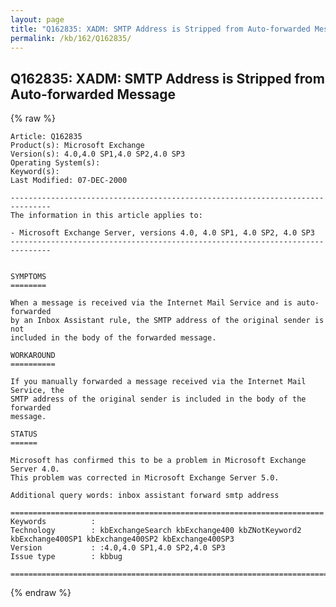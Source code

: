 ```yaml
---
layout: page
title: "Q162835: XADM: SMTP Address is Stripped from Auto-forwarded Message"
permalink: /kb/162/Q162835/
---
```


## Q162835: XADM: SMTP Address is Stripped from Auto-forwarded Message

{% raw %}

	Article: Q162835
	Product(s): Microsoft Exchange
	Version(s): 4.0,4.0 SP1,4.0 SP2,4.0 SP3
	Operating System(s): 
	Keyword(s): 
	Last Modified: 07-DEC-2000
	
	-------------------------------------------------------------------------------
	The information in this article applies to:
	
	- Microsoft Exchange Server, versions 4.0, 4.0 SP1, 4.0 SP2, 4.0 SP3 
	-------------------------------------------------------------------------------
	
	
	SYMPTOMS
	========
	
	When a message is received via the Internet Mail Service and is auto- forwarded
	by an Inbox Assistant rule, the SMTP address of the original sender is not
	included in the body of the forwarded message.
	
	WORKAROUND
	==========
	
	If you manually forwarded a message received via the Internet Mail Service, the
	SMTP address of the original sender is included in the body of the forwarded
	message.
	
	STATUS
	======
	
	Microsoft has confirmed this to be a problem in Microsoft Exchange Server 4.0.
	This problem was corrected in Microsoft Exchange Server 5.0.
	
	Additional query words: inbox assistant forward smtp address
	
	======================================================================
	Keywords          :  
	Technology        : kbExchangeSearch kbExchange400 kbZNotKeyword2 kbExchange400SP1 kbExchange400SP2 kbExchange400SP3
	Version           : :4.0,4.0 SP1,4.0 SP2,4.0 SP3
	Issue type        : kbbug
	
	=============================================================================
	

{% endraw %}
